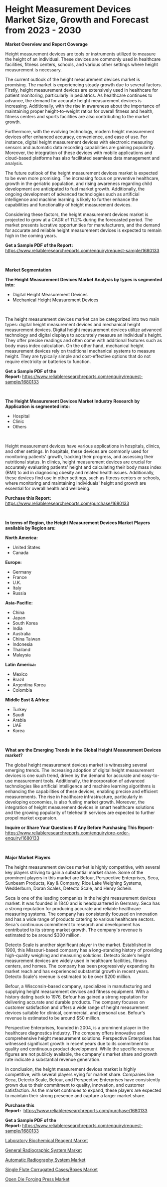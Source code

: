 <p><h1>Height Measurement Devices Market Size, Growth and Forecast from 2023 - 2030</h1></p><p><strong>Market Overview and Report Coverage</strong></p>
<p><p>Height measurement devices are tools or instruments utilized to measure the height of an individual. These devices are commonly used in healthcare facilities, fitness centers, schools, and various other settings where height measurement is necessary.</p><p>The current outlook of the height measurement devices market is promising. The market is experiencing steady growth due to several factors. Firstly, height measurement devices are extensively used in healthcare for patient monitoring, particularly in pediatrics. As healthcare continues to advance, the demand for accurate height measurement devices is increasing. Additionally, with the rise in awareness about the importance of maintaining proper height-to-weight ratios for overall fitness and health, fitness centers and sports facilities are also contributing to the market growth.</p><p>Furthermore, with the evolving technology, modern height measurement devices offer enhanced accuracy, convenience, and ease of use. For instance, digital height measurement devices with electronic measuring sensors and automatic data recording capabilities are gaining popularity. Moreover, the integration of these devices with mobile applications and cloud-based platforms has also facilitated seamless data management and analysis.</p><p>The future outlook of the height measurement devices market is expected to be even more promising. The increasing focus on preventive healthcare, growth in the geriatric population, and rising awareness regarding child development are anticipated to fuel market growth. Additionally, the ongoing development of advanced technologies such as artificial intelligence and machine learning is likely to further enhance the capabilities and functionality of height measurement devices.</p><p>Considering these factors, the height measurement devices market is projected to grow at a CAGR of 11.2% during the forecasted period. The market presents lucrative opportunities for manufacturers, and the demand for accurate and reliable height measurement devices is expected to remain high in the coming years.</p></p>
<p><strong>Get a Sample PDF of the Report:</strong> <a href="https://www.reliableresearchreports.com/enquiry/request-sample/1680133">https://www.reliableresearchreports.com/enquiry/request-sample/1680133</a></p>
<p>&nbsp;</p>
<p><strong>Market Segmentation</strong></p>
<p><strong>The Height Measurement Devices Market Analysis by types is segmented into:</strong></p>
<p><ul><li>Digital Height Measurement Devices</li><li>Mechanical Height Measurement Devices</li></ul></p>
<p>&nbsp;</p>
<p><p>The height measurement devices market can be categorized into two main types: digital height measurement devices and mechanical height measurement devices. Digital height measurement devices utilize advanced technology and digital displays to accurately measure an individual's height. They offer precise readings and often come with additional features such as body mass index calculation. On the other hand, mechanical height measurement devices rely on traditional mechanical systems to measure height. They are typically simple and cost-effective options that do not require electricity or batteries to function.</p></p>
<p><strong>Get a Sample PDF of the Report:</strong>&nbsp;<a href="https://www.reliableresearchreports.com/enquiry/request-sample/1680133">https://www.reliableresearchreports.com/enquiry/request-sample/1680133</a></p>
<p>&nbsp;</p>
<p><strong>The Height Measurement Devices Market Industry Research by Application is segmented into:</strong></p>
<p><ul><li>Hospital</li><li>Clinic</li><li>Others</li></ul></p>
<p>&nbsp;</p>
<p><p>Height measurement devices have various applications in hospitals, clinics, and other settings. In hospitals, these devices are commonly used for monitoring patients' growth, tracking their progress, and assessing their nutritional status. In clinics, height measurement devices are crucial for accurately evaluating patients' height and calculating their body mass index (BMI) to aid in diagnosing obesity and related health issues. Additionally, these devices find use in other settings, such as fitness centers or schools, where monitoring and maintaining individuals' height and growth are essential for overall health and wellbeing.</p></p>
<p><strong>Purchase this Report:</strong>&nbsp; <a href="https://www.reliableresearchreports.com/purchase/1680133">https://www.reliableresearchreports.com/purchase/1680133</a></p>
<p>&nbsp;</p>
<p><strong>In terms of Region, the Height Measurement Devices Market Players available by Region are:</strong></p>
<p>
    <p> <strong> North America: </strong>
        <ul>
            <li>United States</li>
            <li>Canada</li>
        </ul>
        </p> 
    <p> <strong> Europe: </strong>
        <ul>
            <li>Germany</li>
            <li>France</li>
            <li>U.K.</li>
            <li>Italy</li>
            <li>Russia</li>
        </ul>
        </p> 
    <p> <strong> Asia-Pacific: </strong>
        <ul>
            <li>China</li>
            <li>Japan</li>
            <li>South Korea</li>
            <li>India</li>
            <li>Australia</li>
            <li>China Taiwan</li>
            <li>Indonesia</li>
            <li>Thailand</li>
            <li>Malaysia</li>
        </ul>
        </p> 
    <p> <strong> Latin America: </strong>
        <ul>
            <li>Mexico</li>
            <li>Brazil</li>
            <li>Argentina Korea</li>
            <li>Colombia</li>
        </ul>
        </p> 
    <p> <strong> Middle East & Africa: </strong>
        <ul>
            <li>Turkey</li>
            <li>Saudi</li>
            <li>Arabia</li>
            <li>UAE</li>
            <li>Korea</li>
        </ul>
    </p>
    </p>
<p>&nbsp;</p>
<p><strong>What are the Emerging Trends in the Global Height Measurement Devices market?</strong></p>
<p><p>The global height measurement devices market is witnessing several emerging trends. The increasing adoption of digital height measurement devices is one such trend, driven by the demand for accurate and easy-to-use measurement tools. Additionally, the incorporation of advanced technologies like artificial intelligence and machine learning algorithms is enhancing the capabilities of these devices, enabling precise and efficient measurements. The rise in healthcare infrastructure, particularly in developing economies, is also fueling market growth. Moreover, the integration of height measurement devices in smart healthcare solutions and the growing popularity of telehealth services are expected to further propel market expansion.</p></p>
<p><strong>Inquire or Share Your Questions If Any Before Purchasing This Report</strong>- <a href="https://www.reliableresearchreports.com/enquiry/pre-order-enquiry/1680133">https://www.reliableresearchreports.com/enquiry/pre-order-enquiry/1680133</a></p>
<p>&nbsp;</p>
<p><strong>Major Market Players</strong></p>
<p><p>The height measurement devices market is highly competitive, with several key players striving to gain a substantial market share. Some of the prominent players in this market are Befour, Perspective Enterprises, Seca, Sunbeam Products, Kay & Company, Rice Lake Weighing Systems, Wedderburn, Doran Scales, Detecto Scale, and Henry Schein.</p><p>Seca is one of the leading companies in the height measurement devices market. It was founded in 1840 and is headquartered in Germany. Seca has a strong reputation for producing accurate and reliable healthcare measuring systems. The company has consistently focused on innovation and has a wide range of products catering to various healthcare sectors. Seca's continuous commitment to research and development has contributed to its strong market growth. The company's revenue is estimated to be around $300 million.</p><p>Detecto Scale is another significant player in the market. Established in 1900, this Missouri-based company has a long-standing history of providing high-quality weighing and measuring solutions. Detecto Scale's height measurement devices are widely used in healthcare facilities, fitness centers, and homes. The company has been progressively expanding its market reach and has experienced substantial growth in recent years. Detecto Scale's revenue is estimated to be over $200 million.</p><p>Befour, a Wisconsin-based company, specializes in manufacturing and supplying height measurement devices and fitness equipment. With a history dating back to 1976, Befour has gained a strong reputation for delivering accurate and durable products. The company focuses on customer satisfaction and offers a wide range of height measurement devices suitable for clinical, commercial, and personal use. Befour's revenue is estimated to be around $50 million.</p><p>Perspective Enterprises, founded in 2004, is a prominent player in the healthcare diagnostics industry. The company offers innovative and comprehensive height measurement solutions. Perspective Enterprises has witnessed significant growth in recent years due to its commitment to quality and continuous product development. While the specific revenue figures are not publicly available, the company's market share and growth rate indicate a substantial revenue generation.</p><p>In conclusion, the height measurement devices market is highly competitive, with several players vying for market share. Companies like Seca, Detecto Scale, Befour, and Perspective Enterprises have consistently grown due to their commitment to quality, innovation, and customer satisfaction. As the market continues to expand, these players are expected to maintain their strong presence and capture a larger market share.</p></p>
<p><strong>Purchase this Report:</strong>&nbsp;&nbsp;<a href="https://www.reliableresearchreports.com/purchase/1680133">https://www.reliableresearchreports.com/purchase/1680133</a></p>
<p></p>
<p><strong>Get a Sample PDF of the Report:</strong>&nbsp;<a href="https://www.reliableresearchreports.com/enquiry/request-sample/1680133">https://www.reliableresearchreports.com/enquiry/request-sample/1680133</a></p>
<p><p><a href="https://github.com/sndrkn/Market-Research-Report-List-1/blob/main/laboratory-biochemical-reagent-market.md">Laboratory Biochemical Reagent Market</a></p><p><a href="https://www.linkedin.com/pulse/general-radiographic-system-market-size-share-amp-trends-tf8df/">General Radiographic System Market</a></p><p><a href="https://www.linkedin.com/pulse/automatic-radiography-system-market-size-share-amp-trends-faebf/">Automatic Radiography System Market</a></p><p><a href="https://medium.com/@klrahulrp23/single-flute-corrugated-cases-boxes-market-focuses-on-market-share-size-and-projected-forecast-0e748ef97f9d">Single Flute Corrugated Cases/Boxes Market</a></p><p><a href="https://github.com/melchekhinf/Market-Research-Report-List-1/blob/main/open-die-forging-press-market.md">Open Die Forging Press Market</a></p></p>